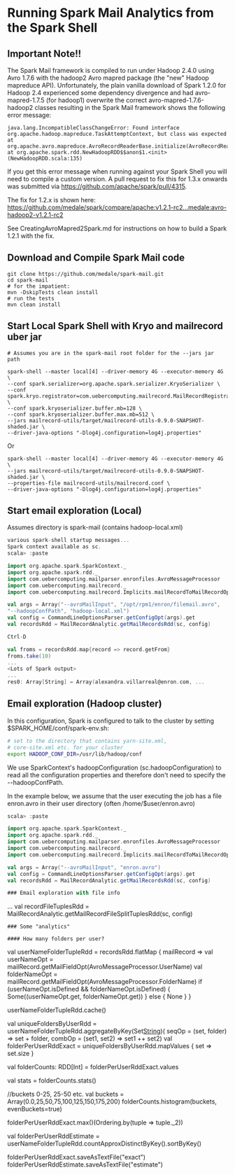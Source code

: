 # Running Spark Mail Analytics from the Spark Shell

## Important Note!!
The Spark Mail framework is compiled to run under Hadoop 2.4.0 using
Avro 1.7.6 with the hadoop2 Avro mapred package (the "new" Hadoop mapreduce
API). Unfortunately, the plain vanilla download of Spark 1.2.0 for Hadoop 2.4
experienced some dependency divergence and had avro-mapred-1.7.5 (for hadoop1)
overwrite the correct avro-mapred-1.7.6-hadoop2 classes resulting in the
Spark Mail framework shows the following error message:

```
java.lang.IncompatibleClassChangeError: Found interface org.apache.hadoop.mapreduce.TaskAttemptContext, but class was expected
at org.apache.avro.mapreduce.AvroRecordReaderBase.initialize(AvroRecordReaderBase.java:87)
at org.apache.spark.rdd.NewHadoopRDD$$anon$1.<init>(NewHadoopRDD.scala:135)
```

If you get this error message when running against your Spark Shell you will
need to compile a custom version. A pull request to fix this for 1.3.x onwards was
submitted via https://github.com/apache/spark/pull/4315.

The fix for 1.2.x is shown here:
https://github.com/medale/spark/compare/apache:v1.2.1-rc2...medale:avro-hadoop2-v1.2.1-rc2

See CreatingAvroMapred2Spark.md for instructions on how to build a Spark 1.2.1
with the fix.

## Download and Compile Spark Mail code

```
git clone https://github.com/medale/spark-mail.git
cd spark-mail
# for the impatient:
mvn -DskipTests clean install
# run the tests
mvn clean install
```

## Start Local Spark Shell with Kryo and mailrecord uber jar

```
# Assumes you are in the spark-mail root folder for the --jars jar path

spark-shell --master local[4] --driver-memory 4G --executor-memory 4G \
--conf spark.serializer=org.apache.spark.serializer.KryoSerializer \
--conf spark.kryo.registrator=com.uebercomputing.mailrecord.MailRecordRegistrator \
--conf spark.kryoserializer.buffer.mb=128 \
--conf spark.kryoserializer.buffer.max.mb=512 \
--jars mailrecord-utils/target/mailrecord-utils-0.9.0-SNAPSHOT-shaded.jar \
--driver-java-options "-Dlog4j.configuration=log4j.properties"
```

Or

```
spark-shell --master local[4] --driver-memory 4G --executor-memory 4G \
--jars mailrecord-utils/target/mailrecord-utils-0.9.0-SNAPSHOT-shaded.jar \
--properties-file mailrecord-utils/mailrecord.conf \
--driver-java-options "-Dlog4j.configuration=log4j.properties"
```

## Start email exploration (Local)

Assumes directory is spark-mail (contains hadoop-local.xml)

```scala
various spark-shell startup messages...
Spark context available as sc.
scala> :paste

import org.apache.spark.SparkContext._
import org.apache.spark.rdd._
import com.uebercomputing.mailparser.enronfiles.AvroMessageProcessor
import com.uebercomputing.mailrecord._
import com.uebercomputing.mailrecord.Implicits.mailRecordToMailRecordOps

val args = Array("--avroMailInput", "/opt/rpm1/enron/filemail.avro",
"--hadoopConfPath", "hadoop-local.xml")
val config = CommandLineOptionsParser.getConfigOpt(args).get
val recordsRdd = MailRecordAnalytic.getMailRecordsRdd(sc, config)

Ctrl-D

val froms = recordsRdd.map{record => record.getFrom}
froms.take(10)
...
<Lots of Spark output>
...
res0: Array[String] = Array(alexandra.villarreal@enron.com, ...

```

## Email exploration (Hadoop cluster)

In this configuration, Spark is configured to talk to the cluster by setting
$SPARK_HOME/conf/spark-env.sh:

```bash
# set to the directory that contains yarn-site.xml,
# core-site.xml etc. for your cluster
export HADOOP_CONF_DIR=/usr/lib/hadoop/conf
```

We use SparkContext's hadoopConfiguration (sc.hadoopConfiguration) to
read all the configuration properties and therefore don't need to specify
the --hadoopConfPath.

In the example below, we assume that the user executing the job has
a file enron.avro in their user directory (often /home/$user/enron.avro)

```scala
scala> :paste

import org.apache.spark.SparkContext._
import org.apache.spark.rdd._
import com.uebercomputing.mailparser.enronfiles.AvroMessageProcessor
import com.uebercomputing.mailrecord._
import com.uebercomputing.mailrecord.Implicits.mailRecordToMailRecordOps

val args = Array("--avroMailInput", "enron.avro")
val config = CommandLineOptionsParser.getConfigOpt(args).get
val recordsRdd = MailRecordAnalytic.getMailRecordsRdd(sc, config)

### Email exploration with file info

```
...
val recordFileTuplesRdd =
MailRecordAnalytic.getMailRecordFileSplitTuplesRdd(sc, config)

```
### Some "analytics"

#### How many folders per user?

```
val userNameFolderTupleRdd = recordsRdd.flatMap { mailRecord =>
  val userNameOpt = mailRecord.getMailFieldOpt(AvroMessageProcessor.UserName)
  val folderNameOpt = mailRecord.getMailFieldOpt(AvroMessageProcessor.FolderName)
  if (userNameOpt.isDefined && folderNameOpt.isDefined) {
    Some((userNameOpt.get, folderNameOpt.get))
    } else {
      None
    }
  }

userNameFolderTupleRdd.cache()

val uniqueFoldersByUserRdd = userNameFolderTupleRdd.aggregateByKey(Set[String]())(
    seqOp = (set, folder) => set + folder,
    combOp = (set1, set2) => set1 ++ set2)
val folderPerUserRddExact = uniqueFoldersByUserRdd.mapValues { set => set.size }

val folderCounts: RDD[Int] = folderPerUserRddExact.values

val stats = folderCounts.stats()

//buckets 0-25, 25-50 etc.
val buckets = Array(0.0,25,50,75,100,125,150,175,200)
folderCounts.histogram(buckets, evenBuckets=true)

folderPerUserRddExact.max()(Ordering.by(tuple => tuple._2))


val folderPerUserRddEstimate = userNameFolderTupleRdd.countApproxDistinctByKey().sortByKey()

folderPerUserRddExact.saveAsTextFile("exact")
folderPerUserRddEstimate.saveAsTextFile("estimate")
```
